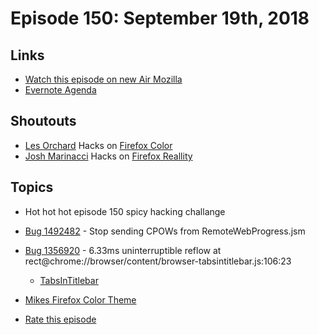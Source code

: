 # Episode 150: September 19th, 2018

## Links
* [Watch this episode on new Air Mozilla](https://onlinexperiences.com/Launch/Event.htm?ShowKey=44908&DisplayItem=E303773)
* [Evernote Agenda](https://www.evernote.com/shard/s434/sh/327ee12a-a7b4-4d1a-a41f-f4ee2b508d1e/402796995c30d976)

## Shoutouts
* [Les Orchard](https://www.twitch.tv/lmorchard/videos/all) Hacks on [Firefox Color](https://color.firefox.com)
* [Josh Marinacci](https://twitter.com/joshmarinacci) Hacks on [Firefox Reallity](https://www.twitch.tv/joshmarinacci)

## Topics
* Hot hot hot episode 150 spicy hacking challange
* [Bug 1492482](https://bugzilla.mozilla.org/show_bug.cgi?id=1492482) - Stop sending CPOWs from RemoteWebProgress.jsm
* [Bug 1356920](https://bugzilla.mozilla.org/show_bug.cgi?id=1356920) - 6.33ms uninterruptible reflow at rect@chrome://browser/content/browser-tabsintitlebar.js:106:23
  * [TabsInTitlebar](https://searchfox.org/mozilla-central/source/browser/base/content/browser-tabsintitlebar.js#167)

* [Mikes Firefox Color Theme](https://color.firefox.com/?theme=XQAAAAL0AAAAAAAAAABBqYhm849SCiazH1KEGccwS-xNVAVPvKGAiNxTtah5dSzAMY7NzGmHfkUxcNIrZ_wYPN9WEZbZAy4tRvZRuWYQhm80LcQZZTOdLhL5yc7pW2Zj4dNy6LgWfK7PFe8TDkw1-5Ob20-NiTi_Ryu2oBEpvJE9kFK2BHbPc4QaRiB6f2FsJmxcKUXEwRtl6AfcsSppjNaoAS-qGvdPPLLUM-H46onWPoZjwmLc3wocjn4JOxhB8oQZuvjGCv9UEEAA)
* [Rate this episode](https://docs.google.com/forms/d/e/1FAIpQLSca5NIo8VnQcA2_1ig7HxdHFp8otEw29g_lVZSzE-krnIaiAw/viewform)
